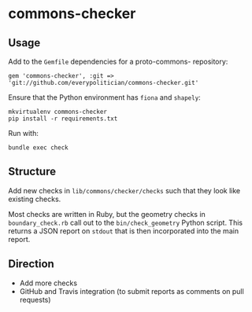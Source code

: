 # commons-checker

## Usage

Add to the `Gemfile` dependencies for a proto-commons- repository:

    gem 'commons-checker', :git => 'git://github.com/everypolitician/commons-checker.git'


Ensure that the Python environment has `fiona` and `shapely`:

    mkvirtualenv commons-checker
    pip install -r requirements.txt

Run with:

    bundle exec check


## Structure

Add new checks in `lib/commons/checker/checks` such that they look like existing checks.

Most checks are written in Ruby, but the geometry checks in `boundary_check.rb` call out to the `bin/check_geometry`
Python script. This returns a JSON report on `stdout` that is then incorporated into the main report.


## Direction

* Add more checks
* GitHub and Travis integration (to submit reports as comments on pull requests)
